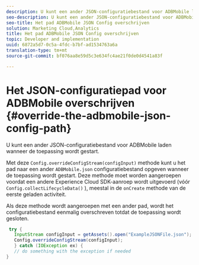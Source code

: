 ```yaml
---
description: U kunt een ander JSON-configuratiebestand voor ADBMobile laden wanneer de toepassing wordt gestart.
seo-description: U kunt een ander JSON-configuratiebestand voor ADBMobile laden wanneer de toepassing wordt gestart.
seo-title: Het pad ADBMobile JSON Config overschrijven
solution: Marketing Cloud,Analytics
title: Het pad ADBMobile JSON Config overschrijven
topic: Developer and implementation
uuid: 6872a5d7-0c5a-4fdc-b7bf-ad1534763a6a
translation-type: tm+mt
source-git-commit: bf076aa8e59d5c3e634fc4ae21f0de0d4541a83f

---
```



# Het JSON-configuratiepad voor ADBMobile overschrijven {#override-the-adbmobile-json-config-path}

U kunt een ander JSON-configuratiebestand voor ADBMobile laden wanneer de toepassing wordt gestart.

Met deze `Config.overrideConfigStream(configInput)` methode kunt u het pad naar een ander `ADBMobile.json` configuratiebestand opgeven wanneer de toepassing wordt gestart. Deze methode moet worden aangeroepen voordat een andere Experience Cloud SDK-aanroep wordt uitgevoerd (vóór `Config.collectLifecycleData()` ), meestal in de `onCreate` methode van de eerste geladen activiteit.

Als deze methode wordt aangeroepen met een ander pad, wordt het configuratiebestand eenmalig overschreven totdat de toepassing wordt gesloten.

```java
 try { 
   InputStream configInput = getAssets().open("ExampleJSONFile.json"); 
   Config.overrideConfigStream(configInput); 
   } catch (IOException ex) { 
   // do something with the exception if needed 
}
```

